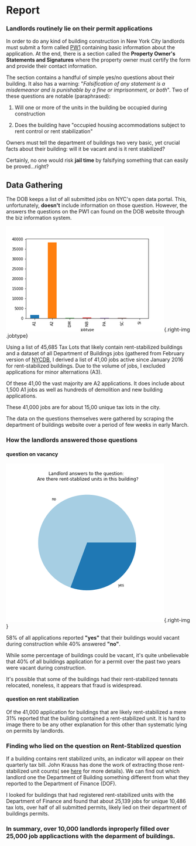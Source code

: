 # Report

### Landlords routinely lie on their permit applications

In order to do any kind of building construction in New York City landlords must submit a form called [PW1](http://www1.nyc.gov/assets/buildings/pdf/pw1.pdf) containing basic information about the application. At the end, there is a section called the **Property Owner's Statements and Signatures** where the property owner must certify the form and provide their contact information.

The section contains a handful of simple yes/no questions about their building. It also has a warning: "_Falsification of any statement is a misdemeanor and is punishable by a fine or imprisonment, or both_". Two of these questions are notable (paraphrased):

1) Will one or more of the units in the building be occupied during construction

2) Does the building have  "occupied housing accommodations subject to rent control or rent stabilization"

Owners must tell the department of buildings two very basic, yet crucial facts about their building: will it be vacant and is it rent stabilized?

Certainly, no one would risk **jail time** by falsifying something that can easily be proved...right?


## Data Gathering

The DOB keeps a list of all submitted jobs on NYC's open data portal. This, unfortunately, **doesn't** include information on those question. However, the answers the questions on the PW1 can found on the DOB website through the biz information system.

![](images/jobtype.png "job types"){.right-img .jobtype}

Using a list of 45,685 Tax Lots that likely contain rent-stabilized buildings and a dataset of all Department of Buildings jobs (gathered from February version of [NYCDB](https://github.com/aepyornis/nyc-db), I derived a list of 41,00 jobs active since January 2016 for rent-stabilized buildings. Due to the volume of jobs, I excluded applications for minor alternations (A3).

Of these 41,00 the vast majority are A2 applications. It does include about 1,500 A1 jobs as well as hundreds of demolition and new building applications.

These 41,000 jobs are for about 15,00 unique tax lots in the city.

The data on the questions themselves were gathered by scraping the department of buildings website over a period of few weeks in early March.

### How the landlords answered those questions

#### question on vacancy

![](images/stabilized.png "answers to rent stabilization question"){.right-img }


58% of all applications reported **"yes"** that their buildings would vacant during construction while 40% answered **"no"**.

While some percentage  of buildings could be vacant, it's quite unbelievable that 40% of all buildings application for a permit over the past two years were vacant during construction.

It's possible that some of the buildings had their rent-stabilized tennats relocated, noneless, it appears that fraud is widespread.

#### question on rent stabilization


Of the 41,000 application for buildings that are likely rent-stabilized a mere 31% reported that the building contained a rent-stabilized unit. It is hard to image there to be any other explanation for this other than systematic lying on permits by landlords.


### Finding who lied on the question on Rent-Stablized question

If a building contains rent stabilized units, an indicator will appear on their quarterly tax bill. John Krauss has done the work of extracting those rent-stabilized unit counts( see [here](https://github.com/talos/nyc-stabilization-unit-counts) for more details). We can find out which landlord one the Department of Building something different from what they reported to the Department of Finance (DOF).


I looked for buildings that had registered rent-stabilized units with the Department of Finance and found that about 25,139 jobs for unique 10,486 tax lots, over half of all submitted permits, likely lied on their department of buildings permits.

### In summary, over 10,000 landlords inproperly filled over 25,000 job applicactions with the deparment of buildings. 




